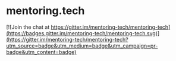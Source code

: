 # mentoring.tech

[![Join the chat at https://gitter.im/mentoring-tech/mentoring-tech](https://badges.gitter.im/mentoring-tech/mentoring-tech.svg)](https://gitter.im/mentoring-tech/mentoring-tech?utm_source=badge&utm_medium=badge&utm_campaign=pr-badge&utm_content=badge)
